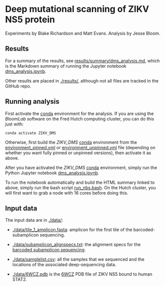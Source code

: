 # Deep mutational scanning of ZIKV NS5 protein
Experiments by Blake Richardson and Matt Evans.
Analysis by Jesse Bloom.

## Results
For a summary of the results, see [results/summary/dms_analysis.md](results/summary/dms_analysis.md), which is the Markdown summary of running the Jupyter notebook [dms_analysis.ipynb](dms_analysis.ipynb).

Other results are placed in [./results/](results), although not all files are tracked in the GitHub repo.

## Running analysis
First activate the [conda](https://docs.conda.io/projects/conda/en/latest/index.html) environment for the analysis.
If you are using the *BloomLab* software on the Fred Hutch computing cluster, you can do this just with:

    conda activate ZIKV_DMS

Otherwise, first build the *ZIKV_DMS* [conda](https://docs.conda.io/projects/conda/en/latest/index.html) environment from the [environment_pinned.yml](environment_pinned.yml) or [environment_unpinned.yml](environment_unpinned.yml) file (depending on whether you want fully pinned or unpinned versions), then activate it as above.

After you have activated the *ZIKV_DMS* [conda](https://docs.conda.io/projects/conda/en/latest/index.html) environment, simply run the Python Jupyter notebook [dms_analysis.ipynb](dms_analysis.ipynb).

To run the notebook automatically and build the HTML summary linked to above, simply run the bash script [run_nbs.bash](run_nbs.bash).
On the Hutch cluster, you will first want to grab a node with 16 cores before doing this.

## Input data
The input data are in [./data/](data):

 - [./data/tile_1_amplicon.fasta](data/tile_1_amplicon.fasta): amplicon for the first tile of the barcoded-subamplicon sequencing.

 - [./data/subamplicon_alignspecs.txt](data/subamplicon_alignspecs.txt): the alignment specs for the [barcoded subamplicon sequencing](https://jbloomlab.github.io/dms_tools2/bcsubamp.html).

 - [./data/samplelist.csv](data/samplelist.csv): all the samples that we sequenced and the locations of the associated deep-sequencing data.

 - [./data/6WCZ.pdb](data/6WCZ.pdb) is the [6WCZ](https://www.rcsb.org/structure/6wcz) PDB file of ZIKV NS5 bound to human STAT2.
